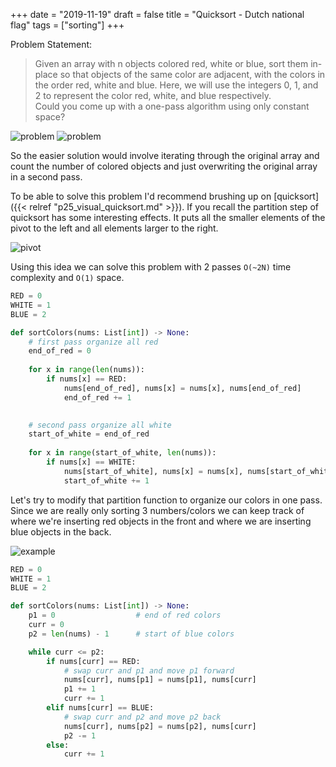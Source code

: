 +++
date = "2019-11-19"
draft = false
title = "Quicksort - Dutch national flag"
tags = ["sorting"]
+++

Problem Statement:

> Given an array with n objects colored red, white or blue, sort them in-place so that objects of the same color are adjacent, with the colors in the order red, white and blue. Here, we will use the integers 0, 1, and 2 to represent the color red, white, and blue respectively.  
> Could you come up with a one-pass algorithm using only constant space?

![problem](/images/p26/problem.png)
![problem](/images/p26/flag.png)

So the easier solution would involve iterating through the original array and count the number of colored objects and just overwriting the original array in a second pass. 

To be able to solve this problem I'd recommend brushing up on [quicksort]({{< relref "p25_visual_quicksort.md" >}}). If you recall the partition step of quicksort has some interesting effects. It puts all the smaller elements of the pivot to the left and all elements larger to the right. 

![pivot](/images/p26/pivot.png)

Using this idea we can solve this problem with 2 passes `O(~2N)` time complexity and `O(1)` space. 

```python
RED = 0
WHITE = 1
BLUE = 2

def sortColors(nums: List[int]) -> None:
    # first pass organize all red
    end_of_red = 0
    
    for x in range(len(nums)):
        if nums[x] == RED:
            nums[end_of_red], nums[x] = nums[x], nums[end_of_red]
            end_of_red += 1
            

    # second pass organize all white
    start_of_white = end_of_red
    
    for x in range(start_of_white, len(nums)): 
        if nums[x] == WHITE:
            nums[start_of_white], nums[x] = nums[x], nums[start_of_white]
            start_of_white += 1
```

Let's try to modify that partition function to organize our colors in one pass. Since we are really only sorting 3 numbers/colors we can keep track of where we're inserting red objects in the front and where we are inserting blue objects in the back.

![example](/images/p26/example.png)

```python
RED = 0
WHITE = 1
BLUE = 2

def sortColors(nums: List[int]) -> None:
    p1 = 0                  # end of red colors
    curr = 0                
    p2 = len(nums) - 1      # start of blue colors

    while curr <= p2:
        if nums[curr] == RED:
            # swap curr and p1 and move p1 forward
            nums[curr], nums[p1] = nums[p1], nums[curr]
            p1 += 1
            curr += 1
        elif nums[curr] == BLUE:
            # swap curr and p2 and move p2 back
            nums[curr], nums[p2] = nums[p2], nums[curr]
            p2 -= 1
        else:   
            curr += 1
```
